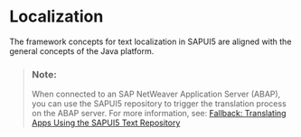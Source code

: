 <!-- loio91f217c46f4d1014b6dd926db0e91070 -->

# Localization

The framework concepts for text localization in SAPUI5 are aligned with the general concepts of the Java platform.

> ### Note:  
> When connected to an SAP NetWeaver Application Server \(ABAP\), you can use the SAPUI5 repository to trigger the translation process on the ABAP server. For more information, see: [Fallback: Translating Apps Using the SAPUI5 Text Repository](../05_Developing_Apps/fallback-translating-apps-using-the-sapui5-text-repository-5424938.md) 


